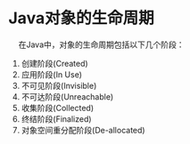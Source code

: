 

# Java对象的生命周期  
<!-- 

Java 对象的生命周期
https://blog.csdn.net/moneyshi/article/details/53033578

-->
&emsp; 在Java中，对象的生命周期包括以下几个阶段：  
1. 创建阶段(Created)  
2. 应用阶段(In Use)
3. 不可见阶段(Invisible)
4. 不可达阶段(Unreachable)
5. 收集阶段(Collected)
6. 终结阶段(Finalized)
7. 对象空间重分配阶段(De-allocated)



